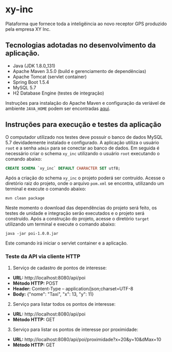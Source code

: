 # xy-inc
Plataforma que fornece toda a inteligêincia ao novo receptor GPS produzido pela empresa XY Inc.

## Tecnologias adotadas no desenvolvimento da aplicação.

* Java (JDK 1.8.0_131)
* Apache Maven 3.5.0 (build e gerenciamento de dependências)
* Apache Tomcat (servlet container)
* Spring Boot 1.5.4
* MySQL 5.7
* H2 Database Engine (testes de integração)

Instruções para instalação do Apache Maven e configuração da veriável de ambiente `JAVA_HOME` podem ser encontradas [aqui](https://maven.apache.org/install.html).

## Instruções para execução e testes da aplicação

O computador utilizado nos testes deve possuir o banco de dados MySQL 5.7 devidademente instalado e configurado. A aplicação utiliza o 
usuário `root` e a senha `admin` para se conectar ao banco de dados. Em seguida é necessário criar o schema `xy_inc` utilizando o usuário
`root` executando o comando abaixo:

```sql
CREATE SCHEMA `xy_inc` DEFAULT CHARACTER SET utf8;
```
Após a criação do schema `xy_inc` o projeto poderá ser contruído. Acesse o diretório raiz do projeto, onde o arquivo `pom.xml` se encontra,
utilizando um terminal e execute o comando abaixo:

```shell
mvn clean package
```

Neste momento o download das dependências do projeto será feito, os testes de unidade e integração serão executados e o projeto será construído.
Após a construção do projeto, acesse o diretório `target` utilizando um terminal e execute o comando abaixo:

```shell
java -jar poi-1.0.0.jar
```

Este comando irá iniciar o servlet container e a aplicação.

### Teste da API via cliente HTTP

1. Serviço de cadastro de pontos de interesse:
* **URL:** http://localhost:8080/api/poi
* **Método HTTP:** POST
* **Header:** Content-Type – application/json;charset=UTF-8
* **Body:** {"nome": "Taxi", "x": 13, "y": 11}

2. Serviço para listar todos os pontos de interesse:
* **URL:** http://localhost:8080/api/poi
* **Método HTTP:** GET

3. Serviço para listar os pontos de interesse por proximidade:
* **URL:** http://localhost:8080/api/poi/proximidade?x=20&y=10&dMax=10
* **Método HTTP:** GET
